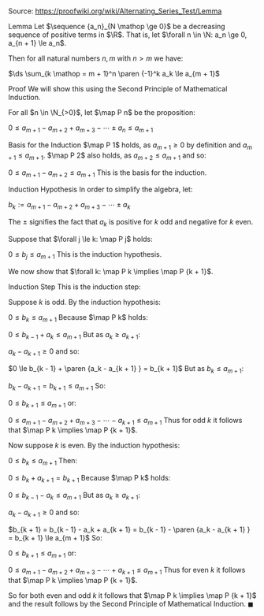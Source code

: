# 

Source: https://proofwiki.org/wiki/Alternating_Series_Test/Lemma



Lemma
Let $\sequence {a_n}_{N \mathop \ge 0}$ be a decreasing sequence of positive terms in $\R$.
That is, let $\forall n \in \N: a_n \ge 0, a_{n + 1} \le a_n$.

Then for all natural numbers $n, m$ with $n > m$ we have: 

$\ds \sum_{k \mathop = m + 1}^n \paren {-1}^k a_k \le a_{m + 1}$


Proof
We will show this using the Second Principle of Mathematical Induction.

For all $n \in \N_{>0}$, let $\map P n$ be the proposition:

$0 \le a_{m + 1} - a_{m + 2} + a_{m + 3} - \dotsb \pm a_n \le a_{m + 1}$


Basis for the Induction
$\map P 1$ holds, as $a_{m + 1} \ge 0$ by definition and $a_{m + 1} \le a_{m + 1}$.
$\map P 2$ also holds, as $a_{m + 2} \le a_{m + 1}$ and so:

$0 \le a_{m + 1} - a_{m + 2} \le a_{m + 1}$
This is the basis for the induction.


Induction Hypothesis
In order to simplify the algebra, let:

$b_k := a_{m + 1} - a_{m + 2} + a_{m + 3} - \dotsb \pm a_k$

The $\pm$ signifies the fact that $a_k$ is positive for $k$ odd and negative for $k$ even.

Suppose that $\forall j \le k: \map P j$ holds:

$0 \le b_j \le a_{m + 1}$
This is the induction hypothesis.

We now show that $\forall k: \map P k \implies \map P {k + 1}$.


Induction Step
This is the induction step:

Suppose $k$ is odd.
By the induction hypothesis:

$0 \le b_k \le a_{m + 1}$
Because $\map P k$ holds:

$0 \le b_{k - 1} + a_k \le a_{m + 1}$
But as $a_k \ge a_{k + 1}$:

$a_k - a_{k + 1} \ge 0$
and so:

$0 \le b_{k - 1} + \paren {a_k - a_{k + 1} } = b_{k + 1}$
But as $b_k \le a_{m + 1}$:

$b_k - a_{k + 1} = b_{k + 1} \le a_{m + 1}$
So:

$0 \le b_{k + 1} \le a_{m + 1}$
or:

$0 \le a_{m + 1} - a_{m + 2} + a_{m + 3} - \dotsb - a_{k + 1} \le a_{m + 1}$
Thus for odd $k$ it follows that $\map P k \implies \map P {k + 1}$.

Now suppose $k$ is even.
By the induction hypothesis:

$0 \le b_k \le a_{m + 1}$
Then:

$0 \le b_k + a_{k + 1} = b_{k + 1}$
Because $\map P k$ holds:

$0 \le b_{k - 1} - a_k \le a_{m + 1}$
But as $a_k \ge a_{k + 1}$:

$a_k - a_{k + 1} \ge 0$
and so:

$b_{k + 1} = b_{k - 1} - a_k + a_{k + 1} =  b_{k - 1} - \paren {a_k - a_{k + 1} } = b_{k + 1} \le a_{m + 1}$
So:

$0 \le b_{k + 1} \le a_{m + 1}$
or:

$0 \le a_{m + 1} - a_{m + 2} + a_{m + 3} - \cdots + a_{k + 1} \le a_{m + 1}$
Thus for even $k$ it follows that $\map P k \implies \map P {k + 1}$.

So for both even and odd $k$ it follows that $\map P k \implies \map P {k + 1}$ and the result follows by the Second Principle of Mathematical Induction.
$\blacksquare$





